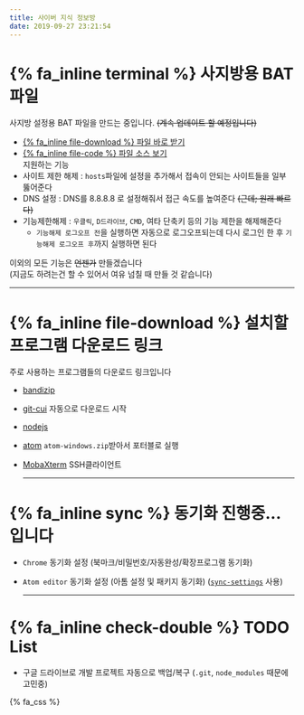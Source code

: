```yaml
---
title: 사이버 지식 정보방
date: 2019-09-27 23:21:54
---
```

  
# {% fa_inline terminal %} 사지방용 BAT 파일  
사지방 설정용 BAT 파일을 만드는 중입니다. ~~(계속 업데이트 할 예정입니다)~~  
- [{% fa_inline file-download %} 파일 바로 받기](./CKIR-unlocker.bat)  
- [{% fa_inline file-code %} 파일 소스 보기](https://github.com/PresentKim/presentkim.github.io/blob/source/source/ckir/CKIR-unlocker.bat)  
지원하는 기능  
- 사이트 제한 해제 : `hosts`파일에 설정을 추가해서 접속이 안되는 사이트들을 일부 뚫어준다  
- DNS 설정 : DNS를 8.8.8.8 로 설정해줘서 접근 속도를 높여준다 ~~(근데; 원래 빠르다)~~  
- 기능제한해제 : `우클릭`, `D드라이브`, `CMD`, 여타 단축키 등의 기능 제한을 해제해준다  
  -  `기능해제 로그오프 전`을 실행하면 자동으로 로그오프되는데 다시 로그인 한 후 `기능해제 로그오프 후`까지 실행하면 된다  
  
이외의 모든 기능은 ~~언젠가~~ 만들겠습니다  
(지금도 하려는건 할 수 있어서 여유 넘칠 때 만들 것 같습니다)  
  
  -----
  
# {% fa_inline file-download %} 설치할 프로그램 다운로드 링크  
주로 사용하는 프로그램들의 다운로드 링크입니다  
- [bandizip](https://kr.bandisoft.com/bandizip/)  
- [git-cui](https://git-scm.com/download/win) 자동으로 다운로드 시작  
- [nodejs](https://nodejs.org/ko/)  
- [atom](https://github.com/atom/atom/releases/latest) `atom-windows.zip`받아서 포터블로 실행  
- [MobaXterm](https://mobaxterm.mobatek.net/) SSH클라이언트  
  
  -----
  
# {% fa_inline sync %} 동기화 진행중...입니다  
- `Chrome` 동기화 설정 (북마크/비밀번호/자동완성/확장프로그램 동기화)  
- `Atom editor` 동기화 설정 (아톰 설정 및 패키지 동기화) ([`sync-settings`](https://atom.io/packages/sync-settings) 사용)  
  
  -----
  
# {% fa_inline check-double %} TODO List  
- 구글 드라이브로 개발 프로젝트 자동으로 백업/복구 (`.git`, `node_modules` 때문에 고민중)  
  
{% fa_css %}  